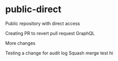 # public-direct
Public repository with direct access

Creating PR to revert pull request GraphQL


More changes 

Testing a change for audit log
Squash merge test
hi
